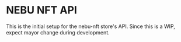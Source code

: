 # NEBU NFT API

This is the initial setup for the nebu-nft store's API. Since this is a WIP, expect mayor change during development.
